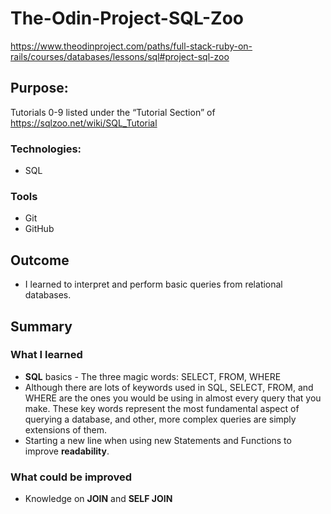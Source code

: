 # The-Odin-Project-SQL-Zoo
https://www.theodinproject.com/paths/full-stack-ruby-on-rails/courses/databases/lessons/sql#project-sql-zoo


## Purpose: 
Tutorials 0-9 listed under the “Tutorial Section” of https://sqlzoo.net/wiki/SQL_Tutorial


### Technologies:
* SQL 


### Tools
* Git
* GitHub


## Outcome
* I learned to interpret and perform basic queries from relational databases. 


## Summary

### What I learned
* **SQL** basics - The three magic words: SELECT, FROM, WHERE
* Although there are lots of keywords used in SQL, SELECT, FROM, and WHERE are the ones you would be using in almost every query that you make. These key words represent the most fundamental aspect of querying a database, and other, more complex queries are simply extensions of them.
* Starting a new line when using new Statements and Functions to improve **readability**.


### What could be improved
* Knowledge on **JOIN** and **SELF JOIN**
